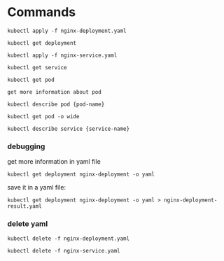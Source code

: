 # Commands
```
kubectl apply -f nginx-deployment.yaml
```
```
kubectl get deployment
```
```
kubectl apply -f nginx-service.yaml
```
```
kubectl get service
```
```
kubectl get pod
```
```
get more information about pod
```
```
kubectl describe pod {pod-name}
```
```
kubectl get pod -o wide
```
```
kubectl describe service {service-name}
```

### debugging
get more information in yaml file
```
kubectl get deployment nginx-deployment -o yaml
```
save it in a yaml file:
```
kubectl get deployment nginx-deployment -o yaml > nginx-deployment-result.yaml
```

### delete yaml
```
kubectl delete -f nginx-deployment.yaml
```
```
kubectl delete -f nginx-service.yaml
```
